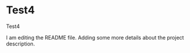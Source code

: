 # Test4
Test4

I am editing the README file. Adding some more details about the project description.
